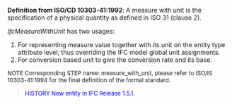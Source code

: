 **Definition from ISO/CD 10303-41:1992**: A measure with unit is the specification of a physical quantity as defined in ISO 31 (clause 2).

_IfcMeasureWithUnit_ has two usages:  
1. For representing measure value together with its unit on the entity type attribute level; thus overriding the IFC model global unit assignments.  
2. For conversion based unit to give the conversion rate and its base.

> <font size="-1">
  NOTE Corresponding STEP name: measure_with_unit, please refer to ISO/IS 10303-41:1994
  for the final definition of the formal standard.
</font>

> <font size="-1" color="#0000FF">HISTORY New entity in IFC Release 1.5.1.
</font>